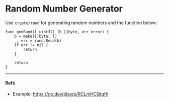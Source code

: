 # Random Number Generator

Use `crypto/rand` for generating random numbers and the function below:

```golang
func genRand(l uint32) (b []byte, err error) {
	b = make([]byte, l)
	_, err = rand.Read(b)
	if err != nil {
		return
	}

	return
}
```

---

#### Refs

- Example: https://go.dev/play/p/RCLmHCQtgfh
